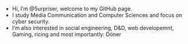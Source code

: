 - Hi, I’m @5urpriser, welcome to my GitHub page.
- I study Media Communication and Computer Sciences and focus on cyber security.
- I’m also interested in social engineering, D&D, web developemnt, Gaming, ricing and most importantly: Döner